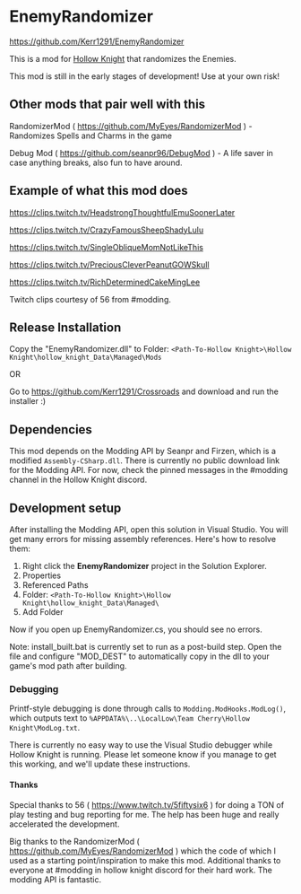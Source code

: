 # EnemyRandomizer

https://github.com/Kerr1291/EnemyRandomizer

This is a mod for [Hollow Knight](http://hollowknight.com/) that randomizes the Enemies.

This mod is still in the early stages of development! Use at your own risk!

## Other mods that pair well with this

RandomizerMod ( https://github.com/MyEyes/RandomizerMod ) - Randomizes Spells and Charms in the game

Debug Mod ( https://github.com/seanpr96/DebugMod ) - A life saver in case anything breaks, also fun to have around.

## Example of what this mod does

https://clips.twitch.tv/HeadstrongThoughtfulEmuSoonerLater

https://clips.twitch.tv/CrazyFamousSheepShadyLulu

https://clips.twitch.tv/SingleObliqueMomNotLikeThis

https://clips.twitch.tv/PreciousCleverPeanutGOWSkull

https://clips.twitch.tv/RichDeterminedCakeMingLee

Twitch clips courtesy of 56 from #modding.

## Release Installation

Copy the "EnemyRandomizer.dll" to Folder: `<Path-To-Hollow Knight>\Hollow Knight\hollow_knight_Data\Managed\Mods`

OR 

Go to https://github.com/Kerr1291/Crossroads and download and run the installer :)

## Dependencies

This mod depends on the Modding API by Seanpr and Firzen, which is a modified `Assembly-CSharp.dll`.
There is currently no public download link for the Modding API.
For now, check the pinned messages in the #modding channel in the Hollow Knight discord.

## Development setup

After installing the Modding API, open this solution in Visual Studio.
You will get many errors for missing assembly references.
Here's how to resolve them:

1. Right click the **EnemyRandomizer** project in the Solution Explorer.
2. Properties
3. Referenced Paths
4. Folder: `<Path-To-Hollow Knight>\Hollow Knight\hollow_knight_Data\Managed\`
5. Add Folder

Now if you open up EnemyRandomizer.cs, you should see no errors.

Note: install_built.bat is currently set to run as a post-build step. Open the file and configure "MOD_DEST" to automatically copy in the dll to your game's mod path after building.

### Debugging

Printf-style debugging is done through calls to `Modding.ModHooks.ModLog()`,
which outputs text to `%APPDATA%\..\LocalLow\Team Cherry\Hollow Knight\ModLog.txt`.

There is currently no easy way to use the Visual Studio debugger while Hollow Knight is running.
Please let someone know if you manage to get this working, and we'll update these instructions.

#### Thanks

Special thanks to 56 ( https://www.twitch.tv/5fiftysix6 ) for doing a TON of play testing and bug reporting for me. The help has been huge and really accelerated the development.

Big thanks to the RandomizerMod ( https://github.com/MyEyes/RandomizerMod ) which the code of which I used as a starting point/inspiration to make this mod.
Additional thanks to everyone at #modding in hollow knight discord for their hard work. The modding API is fantastic.
